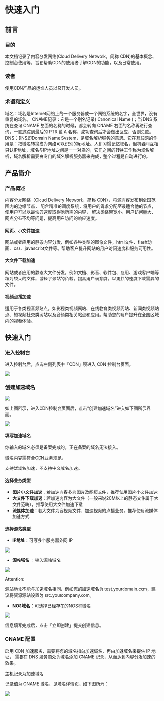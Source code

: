 # 快速入门

## 前言

### 目的

本文档记录了内容分发网络(Cloud Delivery Network，简称 CDN)的基本概念、控制台使用等，旨在帮助CDN的使用者了解CDN的功能，以及日常使用。

### 读者

使用CDN产品的运维人员以及开发人员。

### 术语和定义
域名：域名是Internet网络上的一个服务器或一个网络系统的名字，全世界，没有重复的域名。
CNAME记录：它是一个别名记录( Canonical Name )；当 DNS 系统在查询 CNAME 左面的名称的时候，都会转向 CNAME 右面的名称再进行查询，一直追踪到最后的 PTR 或 A 名称，成功查询后才会做出回应，否则失败。
DNS：DNS即Domain Name System，是域名解析服务的意思。它在互联网的作用是：把域名转换成为网络可以识别的ip地址。人们习惯记忆域名，但机器间互相只认IP地址，域名与IP地址之间是一一对应的，它们之间的转换工作称为域名解析，域名解析需要由专门的域名解析服务器来完成，整个过程是自动进行的。

## 产品简介

### 产品概述
内容分发网络（Cloud Delivery Network，简称 CDN），将源内容发布到全国范围内的边缘节点， 配合精准的调度系统，将用户的请求分配至最适合他的节点，使用户可以以最快的速度取得他所需的内容， 解决网络带宽小、用户访问量大、网点分布不均等问题，提高用户访问的响应速度。

#### 网页、小文件加速

网站或者应用的静态内容分发，例如各种类型的图像文件，html文件、flash动画、css、javascript文件等。帮助客户提升网站的用户访问速度和服务可用性。

#### 大文件下载加速

网站或者应用的静态大文件分发，例如文档、影音、软件包、应用、游戏客户端等相对较大的文件。减轻了源站的负载，提高用户满意度，以更快的速度下载需要的文件。

#### 视频点播加速

适用于各类视音频站点，如影视类视频网站、在线教育类视频网站、新闻类视频站点、短视频社交类网站以及音频类相关站点和应用。帮助您的用户提升在全国区域内的视频体验。

## 快速入门

### 进入控制台
进入控制台后，点击左侧列表中「CDN」项进入 CDN 控制台页面。

![](./image/CDN快速入门-进入控制台.png)

### 创建加速域名

![](./image/CDN快速入门-进入控制台.png)

如上图所示，进入CDN控制台页面后，点击“创建加速域名”进入如下图所示界面。

![](./image/CDN快速入门-创建加速域名2.png)

#### 填写加速域名
你输入的域名必须是备案完成的，正在备案的域名无法接入。

域名内容需符合CDN业务规范。

支持泛域名加速，不支持中文域名加速。

#### 选择业务类型
* **图片小文件加速**：若加速内容多为图片及网页文件，推荐使用图片小文件加速
* **大文件下载加速**：若加速内容为大文件（一般来说20M以上的静态文件属于大文件范畴），推荐使用大文件加速下载
* **流媒体加速**：若大文件为音视频文件，加速视频的点播业务，推荐使用流媒体加速方式

#### 选择源站类型
* **IP地址**：可写多个服务器外网 IP

![](./image/CDN快速入门-创建加速域名IP.png)

* **源站域名** ：输入源站域名

![](./image/CDN快速入门-创建加速域名域名.png)

<span>Attention:</span><div class="alertContent">源站地址不能与加速域名相同，例如您的加速域名为 test.yourdomain.com，建议将资源源站设置为 src.yourcompany.com。</div>

* **NOS域名**：可选择已经存在的NOS桶域名

![](./image/CDN快速入门-创建加速域名NOS.png)

信息填写完成后，点击「立即创建」提交创建信息。

### CNAME 配置
启用 CDN 加速服务，需要将您的域名指向加速域名，再由加速域名来提供 IP 地址， 需要在 DNS 服务商处为域名添加 CNAME 记录，从而达到内容分发加速的效果。

主机记录为加速域名

记录值为 CNAME 域名，见域名详情页，如下图所示：

![](./image/CDN快速入门-CNAME域名.png)

